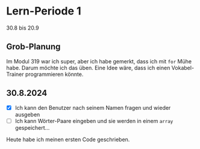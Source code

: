 # Lern-Periode 1

30.8 bis 20.9

## Grob-Planung

Im Modul 319 war ich super, aber ich habe gemerkt, dass ich mit `for` Mühe habe. Darum möchte ich das üben. Eine Idee wäre, dass ich einen Vokabel-Trainer programmieren könnte.

## 30.8.2024

- [x] Ich kann den Benutzer nach seinem Namen fragen und wieder ausgeben
- [ ] Ich kann Wörter-Paare eingeben und sie werden in einem `array` gespeichert...

Heute habe ich meinen ersten Code geschrieben.
